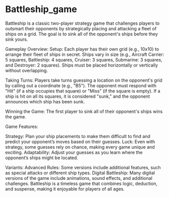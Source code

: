 # Battleship_game
Battleship is a classic two-player strategy game that challenges players to outsmart their opponents by strategically placing and attacking a fleet of ships on a grid. The goal is to sink all of the opponent's ships before they sink yours.

Gameplay Overview:
Setup:
Each player has their own grid (e.g., 10x10) to arrange their fleet of ships in secret.
Ships vary in size (e.g., Aircraft Carrier: 5 squares, Battleship: 4 squares, Cruiser: 3 squares, Submarine: 3 squares, and Destroyer: 2 squares).
Ships must be placed horizontally or vertically without overlapping.

Taking Turns:
Players take turns guessing a location on the opponent's grid by calling out a coordinate (e.g., "B5").
The opponent must respond with "Hit" (if a ship occupies that square) or "Miss" (if the square is empty).
If a ship is hit on all its squares, it is considered "sunk," and the opponent announces which ship has been sunk.


Winning the Game:
The first player to sink all of their opponent's ships wins the game.

Game Features:

Strategy: Plan your ship placements to make them difficult to find and predict your opponent’s moves based on their guesses.
Luck: Even with strategy, some guesses rely on chance, making every game unique and exciting.
Adaptability: Adjust your guesses as you learn where the opponent’s ships might be located.

Variants:
Advanced Rules: Some versions include additional features, such as special attacks or different ship types.
Digital Battleship: Many digital versions of the game include animations, sound effects, and additional challenges.
Battleship is a timeless game that combines logic, deduction, and suspense, making it enjoyable for players of all ages.






